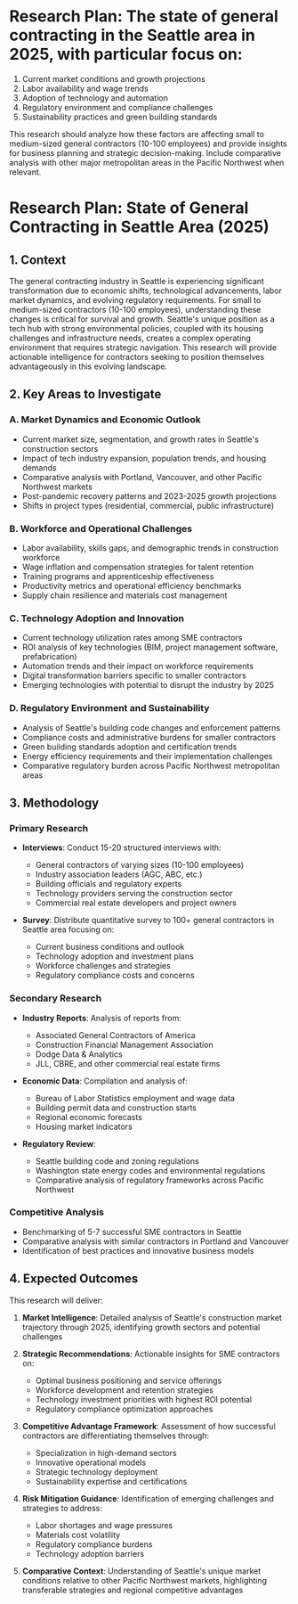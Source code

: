 # Research Plan: The state of general contracting in the Seattle area in 2025, with particular focus on:
1. Current market conditions and growth projections
2. Labor availability and wage trends
3. Adoption of technology and automation
4. Regulatory environment and compliance challenges
5. Sustainability practices and green building standards

This research should analyze how these factors are affecting small to medium-sized general contractors (10-100 employees) and provide insights for business planning and strategic decision-making. Include comparative analysis with other major metropolitan areas in the Pacific Northwest when relevant.

# Research Plan: State of General Contracting in Seattle Area (2025)

## 1. Context

The general contracting industry in Seattle is experiencing significant transformation due to economic shifts, technological advancements, labor market dynamics, and evolving regulatory requirements. For small to medium-sized contractors (10-100 employees), understanding these changes is critical for survival and growth. Seattle's unique position as a tech hub with strong environmental policies, coupled with its housing challenges and infrastructure needs, creates a complex operating environment that requires strategic navigation. This research will provide actionable intelligence for contractors seeking to position themselves advantageously in this evolving landscape.

## 2. Key Areas to Investigate

### A. Market Dynamics and Economic Outlook
- Current market size, segmentation, and growth rates in Seattle's construction sectors
- Impact of tech industry expansion, population trends, and housing demands
- Comparative analysis with Portland, Vancouver, and other Pacific Northwest markets
- Post-pandemic recovery patterns and 2023-2025 growth projections
- Shifts in project types (residential, commercial, public infrastructure)

### B. Workforce and Operational Challenges
- Labor availability, skills gaps, and demographic trends in construction workforce
- Wage inflation and compensation strategies for talent retention
- Training programs and apprenticeship effectiveness
- Productivity metrics and operational efficiency benchmarks
- Supply chain resilience and materials cost management

### C. Technology Adoption and Innovation
- Current technology utilization rates among SME contractors
- ROI analysis of key technologies (BIM, project management software, prefabrication)
- Automation trends and their impact on workforce requirements
- Digital transformation barriers specific to smaller contractors
- Emerging technologies with potential to disrupt the industry by 2025

### D. Regulatory Environment and Sustainability
- Analysis of Seattle's building code changes and enforcement patterns
- Compliance costs and administrative burdens for smaller contractors
- Green building standards adoption and certification trends
- Energy efficiency requirements and their implementation challenges
- Comparative regulatory burden across Pacific Northwest metropolitan areas

## 3. Methodology

### Primary Research
- **Interviews**: Conduct 15-20 structured interviews with:
  - General contractors of varying sizes (10-100 employees)
  - Industry association leaders (AGC, ABC, etc.)
  - Building officials and regulatory experts
  - Technology providers serving the construction sector
  - Commercial real estate developers and project owners

- **Survey**: Distribute quantitative survey to 100+ general contractors in Seattle area focusing on:
  - Current business conditions and outlook
  - Technology adoption and investment plans
  - Workforce challenges and strategies
  - Regulatory compliance costs and concerns

### Secondary Research
- **Industry Reports**: Analysis of reports from:
  - Associated General Contractors of America
  - Construction Financial Management Association
  - Dodge Data & Analytics
  - JLL, CBRE, and other commercial real estate firms

- **Economic Data**: Compilation and analysis of:
  - Bureau of Labor Statistics employment and wage data
  - Building permit data and construction starts
  - Regional economic forecasts
  - Housing market indicators

- **Regulatory Review**:
  - Seattle building code and zoning regulations
  - Washington state energy codes and environmental regulations
  - Comparative analysis of regulatory frameworks across Pacific Northwest

### Competitive Analysis
- Benchmarking of 5-7 successful SME contractors in Seattle
- Comparative analysis with similar contractors in Portland and Vancouver
- Identification of best practices and innovative business models

## 4. Expected Outcomes

This research will deliver:

1. **Market Intelligence**: Detailed analysis of Seattle's construction market trajectory through 2025, identifying growth sectors and potential challenges

2. **Strategic Recommendations**: Actionable insights for SME contractors on:
   - Optimal business positioning and service offerings
   - Workforce development and retention strategies
   - Technology investment priorities with highest ROI potential
   - Regulatory compliance optimization approaches

3. **Competitive Advantage Framework**: Assessment of how successful contractors are differentiating themselves through:
   - Specialization in high-demand sectors
   - Innovative operational models
   - Strategic technology deployment
   - Sustainability expertise and certifications

4. **Risk Mitigation Guidance**: Identification of emerging challenges and strategies to address:
   - Labor shortages and wage pressures
   - Materials cost volatility
   - Regulatory compliance burdens
   - Technology adoption barriers

5. **Comparative Context**: Understanding of Seattle's unique market conditions relative to other Pacific Northwest markets, highlighting transferable strategies and regional competitive advantages